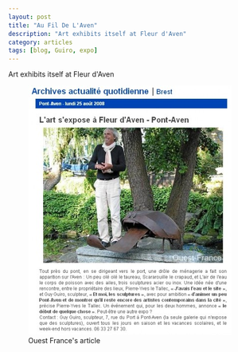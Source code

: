 ```yaml
---
layout: post
title: "Au Fil De L'Aven"
description: "Art exhibits itself at Fleur d'Aven"
category: articles
tags: [blog, Guiro, expo]
---
```

Art exhibits itself at Fleur d'Aven
<figure>
	<img src="/images/of-fleur-d-aven.jpg">
	<figcaption>Ouest France's article</figcaption>
</figure>
